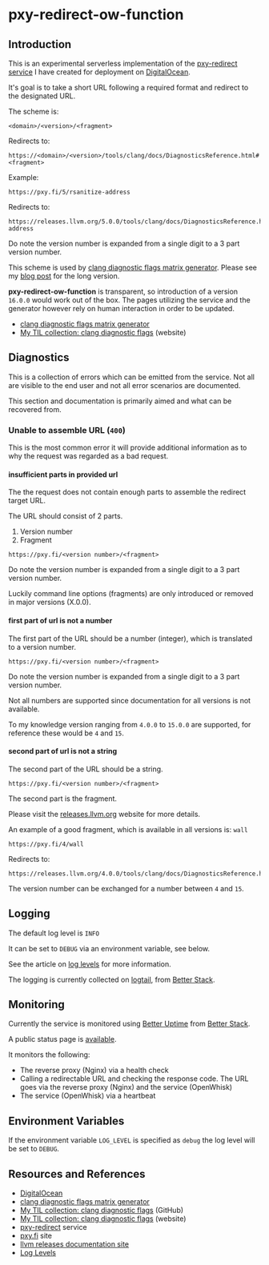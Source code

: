 # pxy-redirect-ow-function

## Introduction

This is an experimental serverless implementation of the [pxy-redirect service][SERVICE] I have created for deployment on [DigitalOcean][DO].

It's goal is to take a short URL following a required format and redirect to the designated URL.

The scheme is:

```text
<domain>/<version>/<fragment>
```

Redirects to:

```text
https://<domain>/<version>/tools/clang/docs/DiagnosticsReference.html#<fragment>
```

Example:

```text
https://pxy.fi/5/rsanitize-address
```

Redirects to:

```text
https://releases.llvm.org/5.0.0/tools/clang/docs/DiagnosticsReference.html#rsanitize-address
```

Do note the version number is expanded from a single digit to a 3 part version number.

This scheme is used by [clang diagnostic flags matrix generator][GENERATOR]. Please see my [blog post][BLOG] for the long version.

**pxy-redirect-ow-function** is transparent, so introduction of a version `16.0.0` would work out of the box. The pages utilizing the service and the generator however rely on human interaction in order to be updated.

- [clang diagnostic flags matrix generator][GENERATOR]
- [My TIL collection: clang diagnostic flags](http://jonasbn.github.io/til/clang/diagnostic_flags.html) (website)

## Diagnostics

This is a collection of errors which can be emitted from the service. Not all are visible to the end user and not all error scenarios are documented.

This section and documentation is primarily aimed and what can be recovered from.

### Unable to assemble URL (`400`)

This is the most common error it will provide additional information as to why the request was regarded as a bad request.

#### **insufficient parts in provided url**

The the request does not contain enough parts to assemble the redirect target URL.

The URL should consist of 2 parts.

1. Version number
2. Fragment

```text
https://pxy.fi/<version number>/<fragment>
```

Do note the version number is expanded from a single digit to a 3 part version number.

Luckily command line options (fragments) are only introduced or removed in major versions (X.0.0).

#### **first part of url is not a number**

The first part of the URL should be a number (integer), which is translated to a version number.

```text
https://pxy.fi/<version number>/<fragment>
```

Do note the version number is expanded from a single digit to a 3 part version number.

Not all numbers are supported since documentation for all versions is not available.

To my knowledge version ranging from `4.0.0` to `15.0.0` are supported, for reference these would be `4` and `15`.

#### **second part of url is not a string**

The second part of the URL should be a string.

```text
https://pxy.fi/<version number>/<fragment>
```

The second part is the fragment.

Please visit the [releases.llvm.org][LLVM] website for more details.

An example of a good fragment, which is available in all versions is: `wall`

```text
https://pxy.fi/4/wall
```

Redirects to:

```text
https://releases.llvm.org/4.0.0/tools/clang/docs/DiagnosticsReference.html#wall
```

The version number can be exchanged for a number between `4` and `15`.

## Logging

The default log level is `INFO`

It can be set to `DEBUG` via an environment variable, see below.

See the article on [log levels][LOGLEVELS] for more information.

The logging is currently collected on [logtail](https://betterstack.com/logtail), from [Better Stack](https://betterstack.com/).

## Monitoring

Currently the service is monitored using [Better Uptime](https://betteruptime.com/) from [Better Stack](https://betterstack.com/).

A public status page is [available](https://status.pxy.fi/).

It monitors the following:

- The reverse proxy (Nginx) via a health check
- Calling a redirectable URL and checking the response code. The URL goes via the reverse proxy (Nginx) and the service (OpenWhisk)
- The service (OpenWhisk) via a heartbeat

## Environment Variables

If the environment variable `LOG_LEVEL` is specified as `debug` the log level will be set to `DEBUG`.

## Resources and References

- [DigitalOcean][DO]
- [clang diagnostic flags matrix generator][GENERATOR]
- [My TIL collection: clang diagnostic flags](https://github.com/jonasbn/til/blob/master/clang/diagnostic_flags.md) (GitHub)
- [My TIL collection: clang diagnostic flags](http://jonasbn.github.io/til/clang/diagnostic_flags.html) (website)
- [pxy-redirect][SERVICE] service
- [pxy.fi][PXYFI] site
- [llvm releases documentation site][LLVM]
- [Log Levels][LOGLEVELS]

[GENERATOR]: https://github.com/jonasbn/clang-diagnostic-flags-matrix
[SERVICE]: https://github.com/jonasbn/pxy-redirect
[BLOG]: https://dev.to/jonasbn/challenges-solutions-and-more-challenges-and-more-solutions-4j3f
[DO]: https://www.digitalocean.com/
[PXYFI]: https://pxy.fi/p/r/
[LLVM]: https://releases.llvm.org/
[LOGLEVELS]: https://betterstack.com/community/guides/logging/log-levels-explained/
